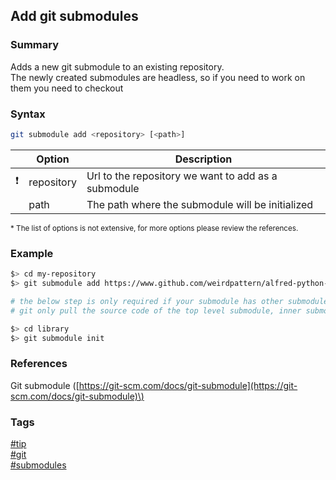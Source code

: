## Add git submodules

### Summary
Adds a new git submodule to an existing repository.  
The newly created submodules are headless, so if you need to work on them you need to checkout

### Syntax
```bash
git submodule add <repository> [<path>]
```
    
|               | Option     | Description                                         |
| :-----------: | ---------- | --------------------------------------------------- |
| :exclamation: | repository | Url to the repository we want to add as a submodule |
|               | path       | The path where the submodule will be initialized    |   
    
<sub>* The list of options is not extensive, for more options please review the references.</sub>
  
### Example
```bash
$> cd my-repository
$> git submodule add https://www.github.com/weirdpattern/alfred-python-workflow library

# the below step is only required if your submodule has other submodules
# git only pull the source code of the top level submodule, inner submodules need to be initialized manually

$> cd library
$> git submodule init
```

### References
Git submodule \([https://git-scm.com/docs/git-submodule](https://git-scm.com/docs/git-submodule)\)

### Tags
[#tip](../../tips.md)  
[#git](../git.md)  
[#submodules](submodules.md)  
